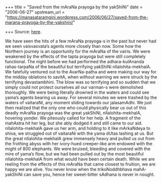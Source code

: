 +++
title = "Saved from the mAraNa prayoga by the yakShiNi"
date = "2006-06-27"
upstream_url = "https://manasataramgini.wordpress.com/2006/06/27/saved-from-the-marana-prayoga-by-the-yakshini/"

+++
Source: [here](https://manasataramgini.wordpress.com/2006/06/27/saved-from-the-marana-prayoga-by-the-yakshini/).

We have seen the hits of a few mAraNa prayoga-s in the past but never had we seen vaisvasvata’s agents more closely than now. Some how the Northern journey is an opportunity for the mAraNa of the vairis. We were weakened by the effects of the tapta prayoga but were still completely functional. The night before we had performed the adhara-kulAnanda rahas-tarpaNa of the beautiful but terrifying yakShiNi nIlalohita-mekhalA. We fatefully ventured out to the AvarNa-patha and were making our way for the midday oblations to savitA, when without warning we were struck by the terrifying devastambhini. The blow was so terrifying and so sudden that we simply could not protect ourselves all our varman-s were demolished thoroughly. We were being literally drowned in the waters and could see yama’s agents bearing us away. For several minutes we were trashed by the waters of vaitaraNI, any moment sliding towards our jalasamAdhi. We just then realized that the only one who could physically bear us out of this deadly mAraNa prayoga was the great yakShiNi, nIlalohita-mekhalA, hovering yonder. We piteously called for her help. A fragment of the mahAstra hit her leg, but she ably dodged it and still came to our aid. nIlalohita-mekhalA gave us her arm, and holding to it like mArkaNdeya to shiva, we struggled out of vaitaraNi with the yama dUtas lashing at us. But the great nIlalohita-mekhalA grew immensely heavy and pulled us out from the frothing abyss with her ivory-hued creeper-like arm endowed with the might of 800 elephants. We were bruised, bleeding and covered with the mire of yama’s flow, but we had been pulled out by the most beautiful nIlalohita-mekhalA from what would have been certain death. While we are reeling from the effects of this mAraNa that came closest to fruition, we are happy we are alive. You never know when the trikoNoddhbhava mahA-yakShiNi can save you, hence her sweet-bitter sAdhana is never in nought.

